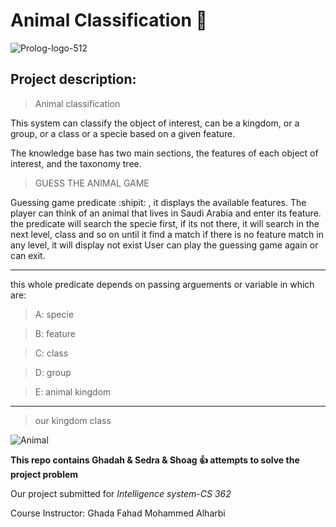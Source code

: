 # Animal Classification :whale2:
![Prolog-logo-512](https://user-images.githubusercontent.com/70041510/176086646-42f86286-eb02-4b61-a71a-18d2142a45bb.png)



## Project description:

> Animal classification

This system can classify the object of interest, can be a kingdom, or a group, or a class or a specie based on a given feature.

The knowledge base has two main sections, the features of each object of interest, and the taxonomy tree.

> GUESS THE ANIMAL GAME 
 
 Guessing game predicate :shipit: , it displays the available features.
 The player can think of an animal that lives in Saudi Arabia and
 enter its feature.
 the predicate will search the specie first, if its not there,
 it will search in the next level, class and so on until it find a match
 if there is no feature match in any level, it will display not exist
 User can play the guessing game again or can exit.
 
---------------------------------------------------------------------------------------------------------
 this whole predicate depends on passing arguements or variable in which are:
 
 > A: specie

 > B: feature

 > C: class
 
 > D: group
 
 > E: animal kingdom

---------------------------------------------------------------------------------------------------------
>our kingdom class

![Animal](https://user-images.githubusercontent.com/70041510/177043407-37c85459-1f59-4868-91e7-210b1b8b45a8.png)


**This repo contains   Ghadah & Sedra  & Shoag  :+1:  attempts to solve the project problem**

Our project submitted for _Intelligence system-CS 362_

Course Instructor: Ghada Fahad Mohammed Alharbi




